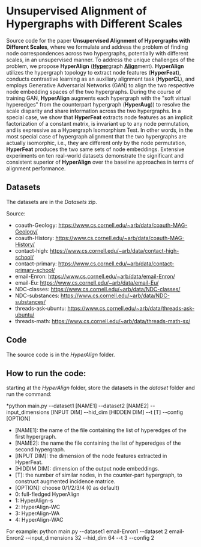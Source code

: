 # Unsupervised Alignment of Hypergraphs with Different Scales
Source code for the paper **Unsupervised Alignment of Hypergraphs with Different Scales**, where we formulate and address the problem of finding node correspondences across two hypergraphs, potentially with different scales, in an unsupervised manner.
To address the unique challenges of the problem, we propose **HyperAlign** (<ins><strong>Hyper</strong></ins>graph <ins><strong>Align</strong></ins>ment).
**HyperAlign** utilizes the hypergraph topology to extract node features (**HyperFeat**), conducts contrastive learning as an auxiliary alignment task (**HyperCL**), and employs Generative Adversarial Networks (GAN) to align the two respective node embedding spaces of the two hypergraphs. During the course of training GAN, **HyperAlign** augments each hypergraph with the "soft virtual hyperedges" from the counterpart hypergraph (**HyperAug**)) to resolve the scale disparity and share information across the two hypergraphs.
In a special case, we show that **HyperFeat** extracts node features as an implicit factorization of a constant matrix, is invariant up to any node permutation, and is expressive as a Hypergraph Isomorphism Test. In other words, in the most special case of hypergraph alignment that the two hypergraphs are actually isomorphic, i.e., they are different only by the node permutation, **HyperFeat** produces the two same sets of node embeddings.
Extensive experiments on ten real-world datasets demonstrate the significant and consistent superior of **HyperAlign** over the baseline approaches in terms of alignment performance.


## Datasets
The datasets are in the *Datasets* zip. 

Source:
- coauth-Geology: https://www.cs.cornell.edu/~arb/data/coauth-MAG-Geology/
- coauth-History: https://www.cs.cornell.edu/~arb/data/coauth-MAG-History/
- contact-high: https://www.cs.cornell.edu/~arb/data/contact-high-school/
- contact-primary: https://www.cs.cornell.edu/~arb/data/contact-primary-school/
- email-Enron: https://www.cs.cornell.edu/~arb/data/email-Enron/
- email-Eu: https://www.cs.cornell.edu/~arb/data/email-Eu/
- NDC-classes: https://www.cs.cornell.edu/~arb/data/NDC-classes/
- NDC-substances: https://www.cs.cornell.edu/~arb/data/NDC-substances/
- threads-ask-ubuntu: https://www.cs.cornell.edu/~arb/data/threads-ask-ubuntu/
- threads-math: https://www.cs.cornell.edu/~arb/data/threads-math-sx/


## Code
The source code is in the *HyperAlign* folder.

## How to run the code:
starting at the *HyperAlign* folder, store the datasets in the *dataset* folder and run the command:

*python main.py --dataset1 [NAME1] --dataset2 [NAME2] --input_dimensions [INPUT DIM] --hid_dim [HIDDEN DIM] --t [T] --config [OPTION]
- [NAME1]: the name of the file containing the list of hyperedges of the first hypergraph.
- [NAME2]: the name the file containing the list of hyperedges of the second hypergraph.
- [INPUT DIM]: the dimension of the node features extracted in HyperFeat.
- [HIDDIM DIM]: dimension of the output node embeddings.
- [T]: the number of similar nodes, in the counter-part hypergraph, to construct augmented incidence matrice.
- [OPTION]: choose 0/1/2/3/4 (0 as default)
-   0: full-fledged HyperAlign
-   1: HyperAlign-s
-   2: HyperAlign-WC
-   3: HyperAlign-WA
-   4: HyperAlign-WAC

For example: python main.py --dataset1 email-Enron1 --dataset 2 email-Enron2 --input_dimensions 32 --hid_dim 64 --t 3 --config 2
